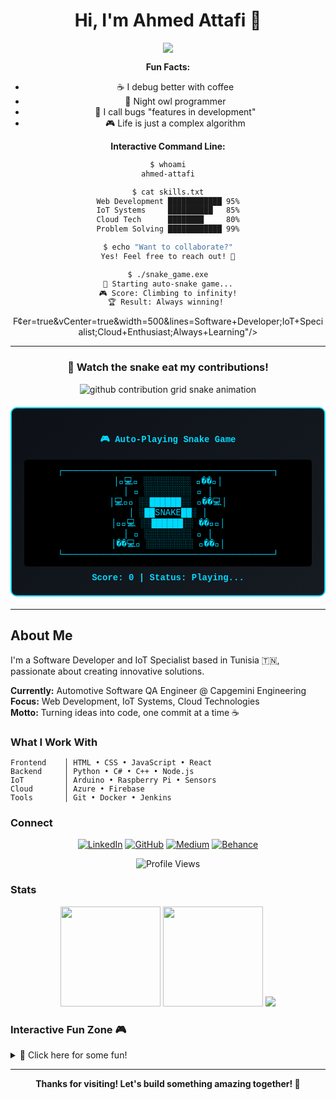 <!-- Ahmed Attafi | Software Developer & IoT Specialist -->

<div align="center">

# Hi, I'm Ahmed Attafi 👋

<p>
  <img src="https://readme-typing-svg.demolab.com?font=JetBrains+Mono&size=24&pause### Interactive Fun Zone 🎮

<details>
<summary>🎯 Click here for some fun!</summary>

**🐍 ASCII Snake Stats:**
```
┌─────────────────────────────────────┐
│  Games Played: ∞                   │
│  High Score: 99999                  │
│  Bugs Squashed: All of them! 🐛💥   │
│  Fun Level: Maximum! 🎮✨           │
└─────────────────────────────────────┘
```

**Random Dev Quote:**
> "Code is like humor. When you have to explain it, it's bad." – Cory House

**Fun Facts:**
- ☕ I debug better with coffee
- 🌙 Night owl programmer  
- 🐛 I call bugs "features in development"
- 🎮 Life is just a complex algorithm

**Interactive Command Line:**
```bash
$ whoami
ahmed-attafi

$ cat skills.txt
Web Development ████████████ 95%
IoT Systems     ██████████   85%
Cloud Tech      ████████     80%
Problem Solving ████████████ 99%

$ echo "Want to collaborate?"
Yes! Feel free to reach out! 🚀

$ ./snake_game.exe
🐍 Starting auto-snake game...
🎮 Score: Climbing to infinity!
🏆 Result: Always winning! 
```

</details>F&center=true&vCenter=true&width=500&lines=Software+Developer;IoT+Specialist;Cloud+Enthusiast;Always+Learning"/>
</p>

---

### 🐍 Watch the snake eat my contributions!

<div align="center">

<!-- GitHub Contribution Snake Animation -->
<picture>
  <source media="(prefers-color-scheme: dark)" srcset="https://raw.githubusercontent.com/Attafii/Attafii/output/github-contribution-grid-snake-dark.svg">
  <source media="(prefers-color-scheme: light)" srcset="https://raw.githubusercontent.com/Attafii/Attafii/output/github-contribution-grid-snake.svg">
  <img alt="github contribution grid snake animation" src="https://raw.githubusercontent.com/Attafii/Attafii/output/github-contribution-grid-snake.svg">
</picture>

<!-- Auto-Playing ASCII Snake Game -->
<div id="snake-game-container">
  <h4>🎮 Auto-Playing Snake Game</h4>
  <div id="snake-board">
    <div id="game-area">
      ┌────────────────────────────────────────┐<br>
      │<span id="snake-line-1">🐍💻🍎    ░░░░░░░░░    🍎��🐍</span>│<br>
      │<span id="snake-line-2">    🍎    ░░░░░░░░░    🍎    </span>│<br>
      │<span id="snake-line-3">💻🐍🍎    ░░██████░░    🍎��💻</span>│<br>
      │<span id="snake-line-4">          ░██SNAKE██░          </span>│<br>
      │<span id="snake-line-5">🍎🐍💻    ░░██████░░    ��🐍🍎</span>│<br>
      │<span id="snake-line-6">    🍎    ░░░░░░░░░    🍎    </span>│<br>
      │<span id="snake-line-7">��💻🍎    ░░░░░░░░░    🍎��🐍</span>│<br>
      └────────────────────────────────────────┘<br>
    </div>
    <div id="game-status">
      Score: <span id="score">0</span> | Status: <span id="status">Playing...</span>
    </div>
    <div id="victory-message" style="display: none;">
      <h3>🎉 VICTORY! 🎉</h3>
      <p id="celebration-text">🚀 Wow! You're as good at this as you are at debugging! 🐛➡️✨</p>
    </div>
  </div>
</div>

<script>
(function() {
  let score = 0;
  let gameRunning = true;
  const celebrationMessages = [
    "🎉 Amazing! You code better than this snake plays! 💻✨",
    "🚀 Victory! Time to celebrate with coffee! ☕🎊",
    "🏆 Winner! Your debugging skills are legendary! 🐛➡️🌟",
    "🎯 Perfect! You turned this bug into a feature! 🐍➡️🏅",
    "💫 Incredible! You're the Neo of the coding matrix! 🕶️💻",
    "🎮 Game Over = You Win! Ready for the next challenge? �",
    "🌟 Fantastic! Your code quality is as smooth as this gameplay! ✨"
  ];
  
  function updateScore() {
    score += Math.floor(Math.random() * 10) + 1;
    document.getElementById('score').textContent = score;
    
    if (score > 100 && gameRunning) {
      gameRunning = false;
      const randomMessage = celebrationMessages[Math.floor(Math.random() * celebrationMessages.length)];
      document.getElementById('status').textContent = 'WINNER!';
      document.getElementById('celebration-text').textContent = randomMessage;
      document.getElementById('victory-message').style.display = 'block';
      
      // Restart game after 5 seconds
      setTimeout(() => {
        score = 0;
        gameRunning = true;
        document.getElementById('victory-message').style.display = 'none';
        document.getElementById('status').textContent = 'Playing...';
      }, 5000);
    }
  }
  
  // Auto-play the game
  setInterval(() => {
    if (gameRunning) {
      updateScore();
      
      // Animate snake movement
      const lines = ['snake-line-1', 'snake-line-2', 'snake-line-3', 'snake-line-5', 'snake-line-6', 'snake-line-7'];
      lines.forEach(lineId => {
        const element = document.getElementById(lineId);
        if (element) {
          const content = element.textContent;
          element.textContent = content.substring(1) + content[0];
        }
      });
    }
  }, 500);
})();
</script>

<style>
#snake-game-container {
  background: linear-gradient(135deg, #0d1117 0%, #161b22 100%);
  border: 2px solid #00D9FF;
  border-radius: 10px;
  padding: 20px;
  margin: 20px auto;
  max-width: 500px;
  font-family: 'Courier New', monospace;
  color: #00D9FF;
}

#game-area {
  background: #000;
  padding: 10px;
  border-radius: 5px;
  text-align: center;
  font-size: 14px;
  line-height: 1.2;
}

#game-status {
  margin-top: 10px;
  text-align: center;
  font-weight: bold;
}

#victory-message {
  background: linear-gradient(45deg, #00ff00, #00D9FF);
  color: #000;
  padding: 15px;
  border-radius: 10px;
  margin-top: 10px;
  text-align: center;
  animation: celebration 1s ease-in-out infinite alternate;
}

@keyframes celebration {
  0% { transform: scale(1); }
  100% { transform: scale(1.05); }
}

.snake-container {
  animation: snake-move 4s linear infinite;
  font-size: 20px;
  margin: 10px 0;
}

@keyframes snake-move {
  0% { transform: translateX(-100%); }
  100% { transform: translateX(100%); }
}
</style>

</div>

---

</div>

## About Me

I'm a Software Developer and IoT Specialist based in Tunisia 🇹🇳, passionate about creating innovative solutions.

**Currently:** Automotive Software QA Engineer @ Capgemini Engineering  
**Focus:** Web Development, IoT Systems, Cloud Technologies  
**Motto:** Turning ideas into code, one commit at a time ☕

### What I Work With

```
Frontend    │ HTML • CSS • JavaScript • React
Backend     │ Python • C# • C++ • Node.js
IoT         │ Arduino • Raspberry Pi • Sensors
Cloud       │ Azure • Firebase
Tools       │ Git • Docker • Jenkins
```

### Connect

<div align="center">

[![LinkedIn](https://img.shields.io/badge/LinkedIn-0077B5?style=flat&logo=linkedin&logoColor=white)](https://www.linkedin.com/in/ahmed-attafi/)
[![GitHub](https://img.shields.io/badge/GitHub-181717?style=flat&logo=github&logoColor=white)](https://github.com/Attafii)
[![Medium](https://img.shields.io/badge/Medium-12100E?style=flat&logo=medium&logoColor=white)](https://medium.com/@attafii)
[![Behance](https://img.shields.io/badge/Behance-1769FF?style=flat&logo=behance&logoColor=white)](https://www.behance.net/ahmedattafi_)

![Profile Views](https://komarev.com/ghpvc/?username=Attafii&color=00D9FF&style=flat)

</div>

### Stats

<div align="center">

<img height="160" src="https://github-readme-stats.vercel.app/api?username=Attafii&show_icons=true&theme=dark&hide_border=true&bg_color=0d1117&title_color=00D9FF&icon_color=00D9FF"/>
<img height="160" src="https://github-readme-stats.vercel.app/api/top-langs/?username=Attafii&layout=compact&theme=dark&hide_border=true&bg_color=0d1117&title_color=00D9FF"/>

<img src="https://github-readme-streak-stats.herokuapp.com/?user=Attafii&theme=dark&hide_border=true&background=0d1117&stroke=00D9FF&ring=00D9FF&fire=00D9FF&currStreakLabel=00D9FF"/>

</div>

### Interactive Fun Zone 🎮

<details>
<summary>🎯 Click here for some fun!</summary>

**Random Dev Quote:**
> "Code is like humor. When you have to explain it, it's bad." – Cory House

**Fun Facts:**
- ☕ I debug better with coffee
- 🌙 Night owl programmer
- 🐛 I call bugs "features in development"
- � Life is just a complex algorithm

**Want to collaborate?** Feel free to reach out!

</details>

---

<div align="center">

**Thanks for visiting! Let's build something amazing together! 🚀**

</div>
